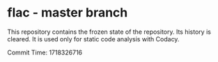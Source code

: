 # flac - master branch

This repository contains the frozen state of the repository.
Its history is cleared. It is used only for static code
analysis with Codacy.

Commit Time: 1718326716
